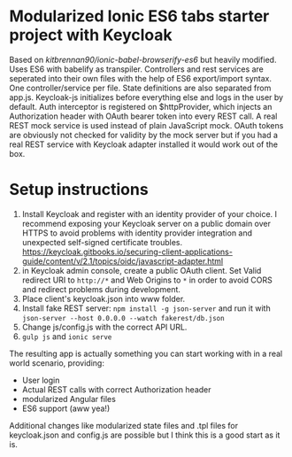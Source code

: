 Modularized Ionic ES6 tabs starter project with Keycloak
=====================

Based on *kitbrennan90/ionic-babel-browserify-es6* but heavily modified. Uses ES6 with babelify as  transpiler. Controllers and rest services are seperated into their own files with the help of ES6 export/import syntax. One controller/service per file. State definitions are also separated from app.js. Keycloak-js initializes before everything else and logs in the user by default. Auth interceptor is registered on $httpProvider, which injects an Authorization header with OAuth bearer token into every REST call. A real REST mock service is used instead of plain JavaScript mock. OAuth tokens are obviously not checked for validity by the mock server but if you had a real REST service with Keycloak adapter installed it would work out of the box.

# Setup instructions
1. Install Keycloak and register with an identity provider of your choice. I recommend exposing your Keycloak server on a public domain over HTTPS to avoid problems with identity provider integration and unexpected self-signed certificate troubles. https://keycloak.gitbooks.io/securing-client-applications-guide/content/v/2.1/topics/oidc/javascript-adapter.html
2. in Keycloak admin console, create a public OAuth client. Set Valid redirect URI to `http://*` and Web Origins to `*` in order to avoid CORS and redirect problems during development.
3. Place client's keycloak.json into www folder. 
4. Install fake REST server: `npm install -g json-server` and run it with `json-server --host 0.0.0.0 --watch fakerest/db.json`
5. Change js/config.js with the correct API URL. 
6. `gulp js` and `ionic serve`

The resulting app is actually something you can start working with in a real world scenario, providing:
- User login
- Actual REST calls with correct Authorization header
- modularized Angular files
- ES6 support (aww yea!)

Additional changes like modularized state files and .tpl files for keycloak.json and config.js are possible but I think this is a good start as it is.
